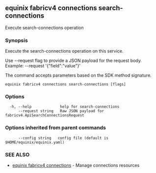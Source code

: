 ## equinix fabricv4 connections search-connections

Execute search-connections operation

### Synopsis

Execute the search-connections operation on this service.

Use --request flag to provide a JSON payload for the request body.
Example: --request '{"field":"value"}'

The command accepts parameters based on the SDK method signature.

```
equinix fabricv4 connections search-connections [flags]
```

### Options

```
  -h, --help             help for search-connections
      --request string   Raw JSON payload for fabricv4.ApiSearchConnectionsRequest
```

### Options inherited from parent commands

```
      --config string   config file (default is $HOME/equinix/equinix.yaml)
```

### SEE ALSO

* [equinix fabricv4 connections](equinix_fabricv4_connections.md)	 - Manage connections resources

